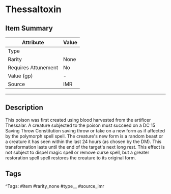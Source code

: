 # Thessaltoxin

## Item Summary

| Attribute            | Value                        |
|----------------------|------------------------------|
| Type                 |   |
| Rarity               | None             |
| Requires Attunement  | No                |
| Value (gp)           | -    |
| Source               | IMR |

---

## Description

This poison was first created using blood harvested from the artificer Thessalar. A creature subjected to the poison must succeed on a DC 15 Saving Throw Constitution saving throw or take on a new form as if affected by the polymorph spell spell. The creature's new form is a random beast or a creature it has seen within the last 24 hours (as chosen by the DM). This transformation lasts until the end of the target's next long rest. This effect is not subject to dispel magic spell or remove curse spell, but a greater restoration spell spell restores the creature to its original form.

## Tags

^Tags: #item #rarity_none #type__ #source_imr
